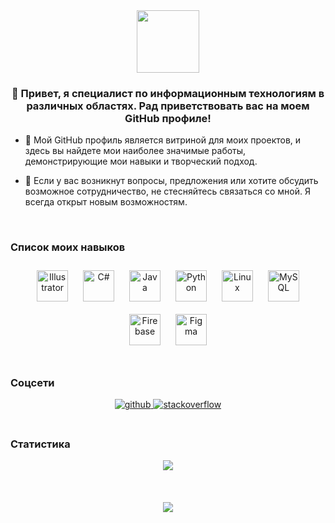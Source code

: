<div align="center">
<img src="https://www.cdwd.ru/images/kat-work.jpeg" align="center" height="100" width="" />
</div>  
  

### <div align="center">👋 Привет, я специалист по информационным технологиям в различных областях. Рад приветствовать вас на моем GitHub профиле!</div>  
  

- 🌟 Мой GitHub профиль является витриной для моих проектов, и здесь вы найдете мои наиболее значимые работы, демонстрирующие мои навыки и творческий подход.  
  

- 🔧 Если у вас возникнут вопросы, предложения или хотите обсудить возможное сотрудничество, не стесняйтесь связаться со мной. Я всегда открыт новым возможностям.  
  

<br/>  



###                                                             Список моих навыков  
<div align="center">  
<a href="https://www.adobe.com/in/products/illustrator.html" target="_blank"><img style="margin: 10px" src="https://profilinator.rishav.dev/skills-assets/adobe_illustrator-icon.svg" alt="Illustrator" height="50" /></a>  
<a href="https://docs.microsoft.com/en-us/dotnet/csharp/" target="_blank"><img style="margin: 10px" src="https://profilinator.rishav.dev/skills-assets/csharp-original.svg" alt="C#" height="50" /></a>  
<a href="https://www.java.com/" target="_blank"><img style="margin: 10px" src="https://profilinator.rishav.dev/skills-assets/java-original-wordmark.svg" alt="Java" height="50" /></a>  
<a href="https://www.python.org/" target="_blank"><img style="margin: 10px" src="https://profilinator.rishav.dev/skills-assets/python-original.svg" alt="Python" height="50" /></a>  
<a href="https://www.linux.org/" target="_blank"><img style="margin: 10px" src="https://profilinator.rishav.dev/skills-assets/linux-original.svg" alt="Linux" height="50" /></a>  
<a href="https://www.mysql.com/" target="_blank"><img style="margin: 10px" src="https://profilinator.rishav.dev/skills-assets/mysql-original-wordmark.svg" alt="MySQL" height="50" /></a>  
<a href="https://firebase.google.com/" target="_blank"><img style="margin: 10px" src="https://profilinator.rishav.dev/skills-assets/firebase.png" alt="Firebase" height="50" /></a>  
<a href="https://www.figma.com/" target="_blank"><img style="margin: 10px" src="https://profilinator.rishav.dev/skills-assets/figma-icon.svg" alt="Figma" height="50" /></a>  
</div>  

<br/>  



### Соцсети  
<div align="center">
<a href="https://github.com/Semeensr" target="_blank">
<img src=https://img.shields.io/badge/github-%2324292e.svg?&style=for-the-badge&logo=github&logoColor=white alt=github style="margin-bottom: 5px;" />
</a>
<a href="https://stackoverflow.com/users/ааа" target="_blank">
<img src=https://img.shields.io/badge/stackoverflow-%23F28032.svg?&style=for-the-badge&logo=stackoverflow&logoColor=white alt=stackoverflow style="margin-bottom: 5px;" />
</a>  
</div>  
  

<br/>  



### Статистика  
<div align="center"><img src="https://github-readme-stats.vercel.app/api?username=Semeensr&show_icons=true&count_private=true&hide_border=true" align="center" /></div>  

  
  

<br/>  

  

<br/>  

  

<br/>  

<div align="center">
<img src="https://komarev.com/ghpvc/?username=Semeensr&&style=flat-square" align="center" />
</div>  
  

<br/>  


<br />

